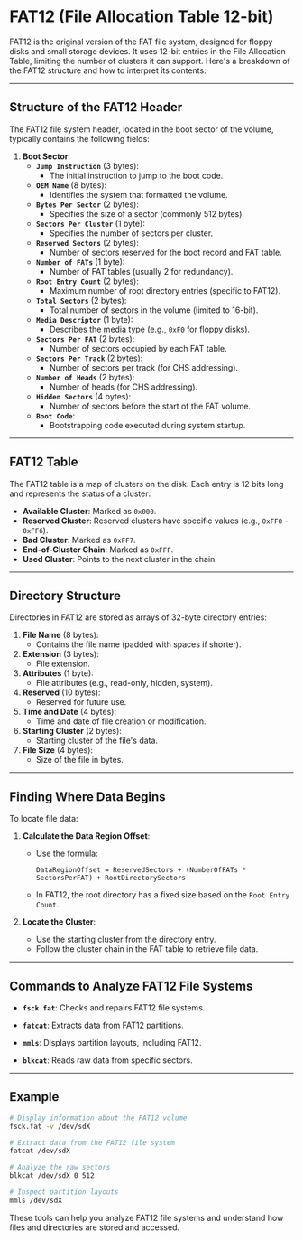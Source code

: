 # FAT12 (File Allocation Table 12-bit)

FAT12 is the original version of the FAT file system, designed for floppy disks and small storage devices. It uses 12-bit entries in the File Allocation Table, limiting the number of clusters it can support. Here's a breakdown of the FAT12 structure and how to interpret its contents:

---

## Structure of the FAT12 Header

The FAT12 file system header, located in the boot sector of the volume, typically contains the following fields:

1. **Boot Sector**:
    - **`Jump Instruction`** (3 bytes):
        - The initial instruction to jump to the boot code.
    - **`OEM Name`** (8 bytes):
        - Identifies the system that formatted the volume.
    - **`Bytes Per Sector`** (2 bytes):
        - Specifies the size of a sector (commonly 512 bytes).
    - **`Sectors Per Cluster`** (1 byte):
        - Specifies the number of sectors per cluster.
    - **`Reserved Sectors`** (2 bytes):
        - Number of sectors reserved for the boot record and FAT table.
    - **`Number of FATs`** (1 byte):
        - Number of FAT tables (usually 2 for redundancy).
    - **`Root Entry Count`** (2 bytes):
        - Maximum number of root directory entries (specific to FAT12).
    - **`Total Sectors`** (2 bytes):
        - Total number of sectors in the volume (limited to 16-bit).
    - **`Media Descriptor`** (1 byte):
        - Describes the media type (e.g., `0xF0` for floppy disks).
    - **`Sectors Per FAT`** (2 bytes):
        - Number of sectors occupied by each FAT table.
    - **`Sectors Per Track`** (2 bytes):
        - Number of sectors per track (for CHS addressing).
    - **`Number of Heads`** (2 bytes):
        - Number of heads (for CHS addressing).
    - **`Hidden Sectors`** (4 bytes):
        - Number of sectors before the start of the FAT volume.
    - **`Boot Code`**:
        - Bootstrapping code executed during system startup.

---

## FAT12 Table

The FAT12 table is a map of clusters on the disk. Each entry is 12 bits long and represents the status of a cluster:

- **Available Cluster**: Marked as `0x000`.
- **Reserved Cluster**: Reserved clusters have specific values (e.g., `0xFF0` - `0xFF6`).
- **Bad Cluster**: Marked as `0xFF7`.
- **End-of-Cluster Chain**: Marked as `0xFFF`.
- **Used Cluster**: Points to the next cluster in the chain.

---

## Directory Structure

Directories in FAT12 are stored as arrays of 32-byte directory entries:

1. **File Name** (8 bytes):
    - Contains the file name (padded with spaces if shorter).
2. **Extension** (3 bytes):
    - File extension.
3. **Attributes** (1 byte):
    - File attributes (e.g., read-only, hidden, system).
4. **Reserved** (10 bytes):
    - Reserved for future use.
5. **Time and Date** (4 bytes):
    - Time and date of file creation or modification.
6. **Starting Cluster** (2 bytes):
    - Starting cluster of the file's data.
7. **File Size** (4 bytes):
    - Size of the file in bytes.

---

## Finding Where Data Begins

To locate file data:

1. **Calculate the Data Region Offset**:
    - Use the formula:
      ```
      DataRegionOffset = ReservedSectors + (NumberOfFATs * SectorsPerFAT) + RootDirectorySectors
      ```
    - In FAT12, the root directory has a fixed size based on the `Root Entry Count`.

2. **Locate the Cluster**:
    - Use the starting cluster from the directory entry.
    - Follow the cluster chain in the FAT table to retrieve file data.

---

## Commands to Analyze FAT12 File Systems

- **`fsck.fat`**:
  Checks and repairs FAT12 file systems.

- **`fatcat`**:
  Extracts data from FAT12 partitions.

- **`mmls`**:
  Displays partition layouts, including FAT12.

- **`blkcat`**:
  Reads raw data from specific sectors.

---

## Example

```bash
# Display information about the FAT12 volume
fsck.fat -v /dev/sdX

# Extract data from the FAT12 file system
fatcat /dev/sdX

# Analyze the raw sectors
blkcat /dev/sdX 0 512

# Inspect partition layouts
mmls /dev/sdX
```

These tools can help you analyze FAT12 file systems and understand how files and directories are stored and accessed.

